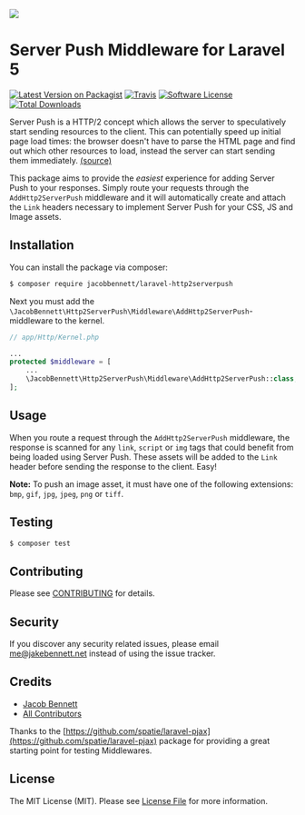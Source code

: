 ![](https://raw.githubusercontent.com/jacobbennett/laravel-http2serverpush/master/server-push.png)

# Server Push Middleware for Laravel 5

[![Latest Version on Packagist](https://img.shields.io/packagist/v/jacobbennett/laravel-Http2ServerPush.svg?maxAge=2592000?style=flat-square)](https://packagist.org/packages/jacobbennett/laravel-http2serverpush)
[![Travis](https://img.shields.io/travis/JacobBennett/laravel-HTTP2ServerPush.svg?maxAge=2592000?style=flat-square)](https://travis-ci.org/JacobBennett/laravel-HTTP2ServerPush)
[![Software License](https://img.shields.io/badge/license-MIT-brightgreen.svg?style=flat-square)](LICENSE.md)
[![Total Downloads](https://img.shields.io/packagist/dt/jacobbennett/laravel-http2serverpush.svg?style=flat-square)](https://packagist.org/packages/jacobbennett/laravel-http2serverpush)

Server Push is a HTTP/2 concept which allows the server to speculatively start sending resources to the client. This can potentially speed up initial page load times: the browser doesn't have to parse the HTML page and find out which other resources to load, instead the server can start sending them immediately. [(source)](http://blog.xebia.com/http2-server-push/)

This package aims to provide the _easiest_ experience for adding Server Push to your responses. 
Simply route your requests through the `AddHttp2ServerPush` middleware and it will automatically create and attach the `Link` headers necessary to implement Server Push for your CSS, JS and Image assets.

## Installation

You can install the package via composer:
``` bash
$ composer require jacobbennett/laravel-http2serverpush
```

Next you must add the `\JacobBennett\Http2ServerPush\Middleware\AddHttp2ServerPush`-middleware to the kernel.
```php
// app/Http/Kernel.php

...
protected $middleware = [
    ...
    \JacobBennett\Http2ServerPush\Middleware\AddHttp2ServerPush::class,
];
```

## Usage

When you route a request through the `AddHttp2ServerPush` middleware, the response is scanned for any `link`, `script` or `img` tags that could benefit from being loaded using Server Push. 
These assets will be added to the `Link` header before sending the response to the client. Easy!

**Note:** To push an image asset, it must have one of the following extensions: `bmp`, `gif`, `jpg`, `jpeg`, `png` or `tiff`.

## Testing

``` bash
$ composer test
```

## Contributing

Please see [CONTRIBUTING](CONTRIBUTING.md) for details.

## Security

If you discover any security related issues, please email me@jakebennett.net instead of using the issue tracker.

## Credits

- [Jacob Bennett](https://github.com/jacobbennett)
- [All Contributors](../../contributors)

Thanks to the [https://github.com/spatie/laravel-pjax](https://github.com/spatie/laravel-pjax) package for providing a great starting point for testing Middlewares.

## License

The MIT License (MIT). Please see [License File](LICENSE.md) for more information.
